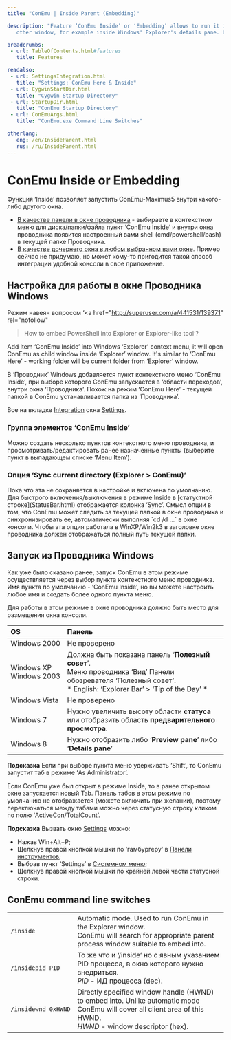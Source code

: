 ```yaml
---
title: "ConEmu | Inside Parent (Embedding)"

description: "Feature ‘ConEmu Inside’ or ‘Embedding’ allows to run it inside any
   other window, for example inside Windows' Explorer's details pane. Like ‘ConEmu Here’."

breadcrumbs:
 - url: TableOfContents.html#features
   title: Features

readalso:
 - url: SettingsIntegration.html
   title: "Settings: ConEmu Here & Inside"
 - url: CygwinStartDir.html
   title: "Cygwin Startup Directory"
 - url: StartupDir.html
   title: "ConEmu Startup Directory"
 - url: ConEmuArgs.html
   title: "ConEmu.exe Command Line Switches"

otherlang:
   eng: /en/InsideParent.html
   rus: /ru/InsideParent.html
---
```


# ConEmu Inside or Embedding

Функция ‘Inside’ позволяет запустить ConEmu-Maximus5 внутри какого-либо другого окна.

* [В качестве панели в окне проводника](#settings) - выбираете
  в контекстном меню для диска/папки/файла пункт ‘ConEmu Inside’
  и внутри окна проводника появится настроенный вами shell
  (cmd/powershell/bash) в текущей папке Проводника.
* [В качестве дочернего окна в любом выбранном вами окне](#inside-switches).
  Пример сейчас не придумаю, но может кому-то пригодится такой способ
  интеграции удобной консоли в свое приложение.



<h2 id="settings"> Настройка для работы в окне Проводника Windows </h2>

Режим навеян вопросом
‘<a href="http://superuser.com/a/441531/139371" rel="nofollow"
 >How to embed PowerShell into Explorer or Explorer-like tool</a>’?

Add item ‘ConEmu Inside’ into Windows ‘Explorer’ context menu,
it will open ConEmu as child window inside ‘Explorer’ window.
It's similar to ‘ConEmu Here’ - working folder will be current folder from ‘Explorer’ window.

В ‘Проводник’ Windows добавляется пункт контекстного меню ‘ConEmu Inside’,
при выборе которого ConEmu запускается в ‘области переходов’, внутри окна ‘Проводника’.
Похож на режим ‘ConEmu Here’ - текущей папкой в ConEmu устанавливается папка из ‘Проводника’.

Все на вкладке [Integration](SettingsIntegration.html) окна [Settings](Settings.html).


<h3 id="inside-group"> Группа элементов ‘ConEmu Inside’ </h3>
Можно создать несколько пунктов контекстного меню проводника,
и просмотривать/редактировать ранее назначенные пункты
(выберите пункт в выпадающем списке ‘Menu Item’).


<h3 id="sync-dir"> Опция ‘Sync current directory (Explorer > ConEmu)’ </h3>
Пока что эта не сохраняется в настройке и включена по умолчанию.
Для быстрого включения/выключения в режиме Inside в [статустной строке](StatusBar.html)
отображается колонка ‘Sync’.
Смысл опции в том, что ConEmu может следить за текущей папкой в окне проводника
и синхронизировать ее, автоматически выполняя `cd /d ...` в окне консоли.
Чтобы эта опция работала в WinXP/Win2k3 в заголовке окне проводника
должен отображаться полный путь текущей папки.


<h2 id="startup"> Запуск из Проводника Windows </h2>

Как уже было сказано ранее, запуск ConEmu в этом режиме осуществляется
через выбор пункта контекстного меню проводника.
Имя пункта по умолчанию - ‘ConEmu Inside’, но вы можете настроить любое имя
и создать более одного пункта меню.

Для работы в этом режиме в окне проводника должно быть место для размещения окна консоли.

| OS | Панель |
|:----|:----|
| Windows 2000 | Не проверено |
| Windows XP <br/> Windows 2003 | Должна быть показана панель ‘**Полезный совет**’. <br/> Меню проводника ‘Вид’ Панели обозревателя ‘Полезный совет’. <br/> * English: ‘Explorer Bar’ > ‘Tip of the Day’ * |
| Windows Vista | Не проверено |
| Windows 7 | Нужно увеличить высоту области **статуса** или отобразить область **предварительного просмотра**. |
| Windows 8 | Нужно отобразить либо ‘**Preview pane**’ либо ‘**Details pane**’ |

**Подсказка** Если при выборе пункта меню удерживать ‘Shift’,
то ConEmu запустит таб в режиме ‘As Administrator’.

Если ConEmu уже был открыт в режиме Inside, то в ранее открытом окне запускается новый Tab.
Панель табов в этом режиме по умолчанию не отображается (можете включить при желании),
поэтому переключаться между табами можно через статусную строку кликом
по полю ‘ActiveCon/TotalCount’.

**Подсказка** Вызвать окно [Settings](Settings.html) можно:

  *  Нажав Win+Alt+P;
  *  Щелкнув правой кнопкой мышки по ‘гамбургеру’ в [Панели инструментов](ToolBar.html);
  *  Выбрав пункт ‘Settings’ в [Системном меню](SystemMenu.html);
  *  Щелкнув правой кнопкой мышки по крайней левой части статусной строки.



<h2 id="inside-switches"> ConEmu command line switches </h2>

| | |
|:----|:----|
| `/inside` | Automatic mode. Used to run ConEmu in the Explorer window. <br/> ConEmu will search for appropriate parent process window suitable to embed into. |
| `/insidepid PID` | То же что и ‘/inside’ но с явным указанием PID процесса, в окно которого нужно внедриться. <br/> *PID* - ИД процесса (dec). |
| `/insidewnd 0xHWND` | Directly specified window handle (HWND) to embed into. Unlike automatic mode ConEmu will cover all client area of this HWND. <br/> *HWND* - window descriptor (hex). |
